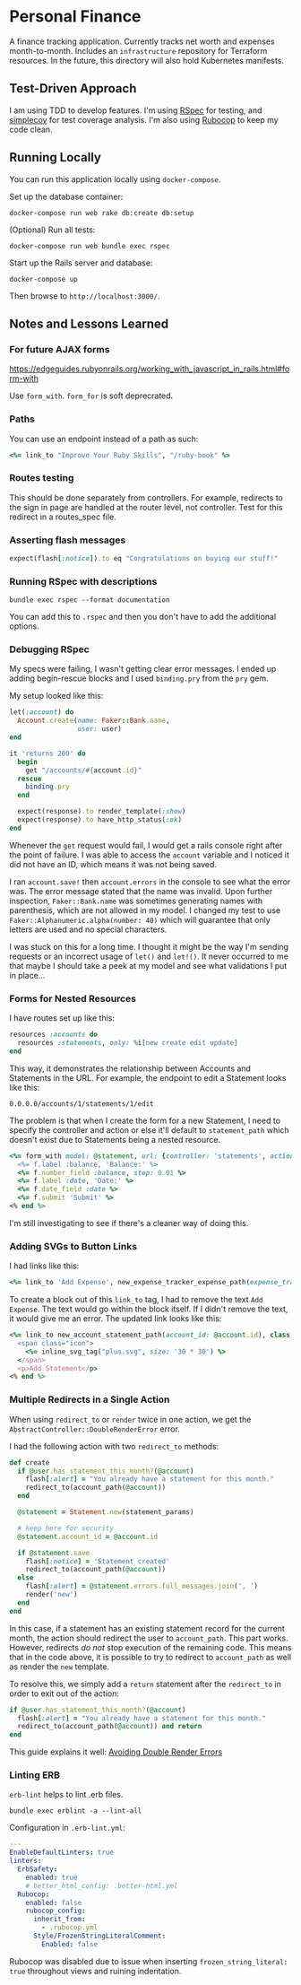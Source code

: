 # Personal Finance

A finance tracking application. Currently tracks net worth and expenses month-to-month. Includes an `infrastructure` repository for Terraform resources. In the future, this directory will also hold Kubernetes manifests.

## Test-Driven Approach

I am using TDD to develop features. I'm using [RSpec](https://github.com/rspec/rspec-rails) for testing, and [simplecov](https://github.com/colszowka/simplecov) for test coverage analysis. I'm also using [Rubocop](https://github.com/rubocop-hq/rubocop-rails) to keep my code clean.

## Running Locally

You can run this application locally using `docker-compose`.

Set up the database container:

```
docker-compose run web rake db:create db:setup
```

(Optional) Run all tests:

```
docker-compose run web bundle exec rspec
```

Start up the Rails server and database:

```
docker-compose up
```

Then browse to `http://localhost:3000/`.

## Notes and Lessons Learned

### For future AJAX forms

https://edgeguides.rubyonrails.org/working_with_javascript_in_rails.html#form-with

Use `form_with`. `form_for` is soft deprecrated.

### Paths
You can use an endpoint instead of a path as such:

```rb
<%= link_to "Improve Your Ruby Skills", "/ruby-book" %>
```

### Routes testing

This should be done separately from controllers.
For example, redirects to the sign in page are handled at the router level, not controller. Test for this redirect in a routes_spec file.

### Asserting flash messages

```rb
expect(flash[:notice]).to eq "Congratulations on buying our stuff!"
```

### Running RSpec with descriptions

```shell
bundle exec rspec --format documentation
```

You can add this to `.rspec` and then you don't have to add the additional options.

### Debugging RSpec

My specs were failing, I wasn't getting clear error messages.
I ended up adding begin-rescue blocks and I used `binding.pry` from the `pry` gem.

My setup looked like this:

```rb
let(:account) do
  Account.create(name: Faker::Bank.name,
                 user: user)
end

it 'returns 200' do
  begin
    get "/accounts/#{account.id}"
  rescue
    binding.pry
  end

  expect(response).to render_template(:show)
  expect(response).to have_http_status(:ok)
end
```

Whenever the `get` request would fail, I would get a rails console right after the point of failure. I was able to access the `account` variable and I noticed it did not have an ID, which means it was not being saved.

I ran `account.save!` then `account.errors` in the console to see what the error was. The error message stated that the name was invalid. Upon further inspection, `Faker::Bank.name` was sometimes generating names with parenthesis, which are not allowed in my model. I changed my test to use `Faker::Alphanumeric.alpha(number: 40)` which will guarantee that only letters are used and no special characters.

I was stuck on this for a long time. I thought it might be the way I'm sending requests or an incorrect usage of `let()` and `let!()`. It never occurred to me that maybe I should take a peek at my model and see what validations I put in place...

### Forms for Nested Resources

I have routes set up like this:

```rb
resources :accounts do
  resources :statements, only: %i[new create edit update]
end
```


This way, it demonstrates the relationship between Accounts and Statements in the URL. For example, the endpoint to edit a Statement looks like this:

```
0.0.0.0/accounts/1/statements/1/edit
```

The problem is that when I create the form for a new Statement, I need to specify the controller and action or else it'll default to `statement_path` which doesn't exist due to Statements being a nested resource.
```rb
<%= form_with model: @statement, url: {controller: 'statements', action: 'create'} do |f| %>
  <%= f.label :balance, 'Balance:' %>
  <%= f.number_field :balance, step: 0.01 %>
  <%= f.label :date, 'Date:' %>
  <%= f.date_field :date %>
  <%= f.submit 'Submit' %>
<% end %>
```

I'm still investigating to see if there's a cleaner way of doing this.

### Adding SVGs to Button Links

I had links like this:

```rb
<%= link_to 'Add Expense', new_expense_tracker_expense_path(expense_tracker_id: @expense_tracker.id), class: 'button is-link' %>
```

To create a block out of this `link_to` tag, I had to remove the text `Add Expense`. The text would go within the block itself. If I didn't remove the text, it would give me an error. The updated link looks like this:

```rb
<%= link_to new_account_statement_path(account_id: @account.id), class: 'button is-link' do %>
  <span class="icon">
    <%= inline_svg_tag("plus.svg", size: '30 * 30') %>
  </span>
  <p>Add Statement</p>
<% end %>
```

### Multiple Redirects in a Single Action

When using `redirect_to` or `render` twice in one action, we get the `AbstractController::DoubleRenderError` error.

I had the following action with two `redirect_to` methods:

```rb
def create
  if @user.has_statement_this_month?(@account)
    flash[:alert] = "You already have a statement for this month."
    redirect_to(account_path(@account))
  end

  @statement = Statement.new(statement_params)

  # keep here for security
  @statement.account_id = @account.id

  if @statement.save
    flash[:notice] = 'Statement created'
    redirect_to(account_path(@account))
  else
    flash[:alert] = @statement.errors.full_messages.join(', ')
    render('new')
  end
end
```

In this case, if a statement has an existing statement record for the current month, the action should redirect the user to `account_path`. This part works. However, redirects *do not* stop execution of the remaining code. This means that in the code above, it is possible to try to redirect to `account_path` as well as render the `new` template.

To resolve this, we simply add a `return` statement after the `redirect_to` in order to exit out of the action:

```rb
if @user.has_statement_this_month?(@account)
  flash[:alert] = "You already have a statement for this month."
  redirect_to(account_path(@account)) and return
end
```

This guide explains it well: [Avoiding Double Render Errors](https://guides.rubyonrails.org/layouts_and_rendering.html#avoiding-double-render-errors)

### Linting ERB

`erb-lint` helps to lint .erb files. 

```
bundle exec erblint -a --lint-all
```

Configuration in `.erb-lint.yml`:

```yaml
---
EnableDefaultLinters: true
linters:
  ErbSafety:
    enabled: true
    # better_html_config: .better-html.yml
  Rubocop:
    enabled: false
    rubocop_config:
      inherit_from:
        - .rubocop.yml
      Style/FrozenStringLiteralComment:
        Enabled: false
```

Rubocop was disabled due to issue when inserting `frozen_string_literal: true` throughout views and ruining indentation.